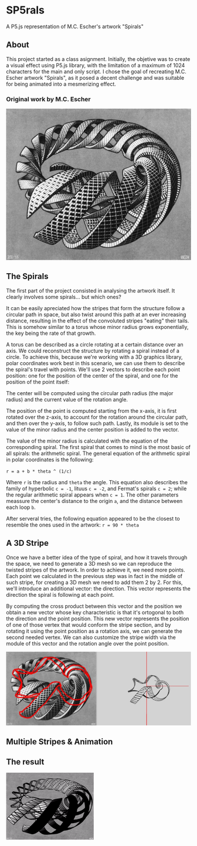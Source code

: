 # SP5rals
A P5.js representation of M.C. Escher's artwork "Spirals"

## About 
This project started as a class asignment. Initially, the objetive was to create a visual effect using P5.js library, with the limitation of a maximum of 1024 characters for the main and only script. I chose the goal of recreating M.C. Escher artwork "Spirals", as it posed a decent challenge and was suitable for being animated into a mesmerizing effect.

### Original work by M.C. Escher
![Spirals artwork by M.C. Escher](https://github.com/CaptainChameleon/sp5rals/blob/39a40f17abfff7e511307364ab20c601e5ea3aea/Spirals%20-%20M.C.%20Escher.jpg)

## The Spirals
The first part of the project consisted in analysing the artwork itself. It clearly involves some spirals... but which ones? 

It can be easily apreciated how the stripes that form the structure follow a circular path in space, but also twist around this path at an ever increasing distance, resulting in the effect of the convoluted stripes "eating" their tails. This is somehow similar to a torus whose minor radius grows exponentially, the key being the rate of that growth. 

A torus can be described as a circle rotating at a certain distance over an axis. We could reconstruct the structure by rotating a spiral instead of a circle. To achieve this, because we're working with a 3D graphics library, polar coordinates work best in this scenario, we can use them to describe the spiral's travel with points. We'll use 2 vectors to describe each point position: one for the position of the center of the spiral, and one for the position of the point itself: 

The center will be computed using the circular path radius (the major radius) and the current value of the rotation angle. 

The position of the point is computed starting from the x-axis, it is first rotated over the z-axis, to account for the rotation around the circular path,  and then over the y-axis, to follow such path. Lastly, its module is set to the value of the minor radius and the center position is added to the vector.

The value of the minor radius is calculated with the equation of the corresponding spiral. The first spiral that comes to mind is the most basic of all spirals: the arithmetic spiral. The general equation of the arithmetic spiral in polar coordinates is the following: 

`r = a + b * theta ^ (1/c)`

Where `r` is the radius and `theta` the angle. This equation also describes the family of hyperbolic `c = -1`, lituus `c = -2`, and Fermat's spirals `c = 2`; while the regular arithmetic spiral appears when `c = 1`. The other parameters meassure the center's distance to the origin `a`, and the distance between each loop `b`. 

After serveral tries, the following equation appeared to be the closest to resemble the ones used in the artwork: `r = 90 * theta`

## A 3D Stripe
Once we have a better idea of the type of spiral, and how it travels through the space, we need to generate a 3D mesh so we can reproduce the twisted stripes of the artwork. In order to achieve it, we need more points. Each point we calculated in the previous step was in fact in the middle of such stripe, for creating a 3D mesh we need to add them 2 by 2. For this, we'll introduce an additional vector: the direction. This vector represents the direction the spiral is following at each point.

By computing the cross product between this vector and the position we obtain a new vector whose key characteristic is that it's ortogonal to both the direction and the point position. This new vector represents the position of one of those vertex that would conform the stripe section, and by rotating it using the point position as a rotation axis, we can generate the second needed vertex. We can also customize the stripe width via the module of this vector and the rotation angle over the point position.

![First Stripe](https://github.com/CaptainChameleon/SP5rals/blob/5ddce9e2762e2a467cad511c13d53a6088ce6dc4/First%20stripe.jpg)

## Multiple Stripes & Animation

## The result
![P5.js representation](https://github.com/CaptainChameleon/SP5rals/blob/5ddce9e2762e2a467cad511c13d53a6088ce6dc4/SP5rals.gif)
